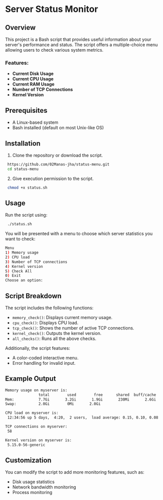 # Server Status Monitor

## Overview

This project is a Bash script that provides useful information about your server's performance and status. The script offers a multiple-choice menu allowing users to check various system metrics.

### Features:
- **Current Disk Usage**
- **Current CPU Usage**
- **Current RAM Usage**
- **Number of TCP Connections**
- **Kernel Version**

## Prerequisites

- A Linux-based system
- Bash installed (default on most Unix-like OS)

## Installation

1. Clone the repository or download the script.
```sh
 https://github.com/02Manas-jha/status-menu.git
 cd status-menu
```
2. Give execution permission to the script.
```sh
 chmod +x status.sh
```

## Usage

Run the script using:
```sh
 ./status.sh
```

You will be presented with a menu to choose which server statistics you want to check:
```sh
Menu
1) Memory usage
2) CPU load
3) Number of TCP connections
4) Kernel version
5) Check All
0) Exit
Choose an option: 
```

## Script Breakdown

The script includes the following functions:
- `memory_check()`: Displays current memory usage.
- `cpu_check()`: Displays CPU load.
- `tcp_check()`: Shows the number of active TCP connections.
- `kernel_check()`: Outputs the kernel version.
- `all_checks()`: Runs all the above checks.

Additionally, the script features:
- A color-coded interactive menu.
- Error handling for invalid input.

## Example Output

```sh
Memory usage on myserver is:
               total        used        free      shared  buff/cache   available
Mem:           7.7Gi       3.2Gi       1.9Gi       230Mi       2.6Gi       4.0Gi
Swap:          2.0Gi        0Mi       2.0Gi

CPU load on myserver is:
 12:34:56 up 5 days,  4:20,  2 users,  load average: 0.15, 0.10, 0.08

TCP connections on myserver:
 58

Kernel version on myserver is:
 5.15.0-56-generic
```

## Customization

You can modify the script to add more monitoring features, such as:
- Disk usage statistics
- Network bandwidth monitoring
- Process monitoring

